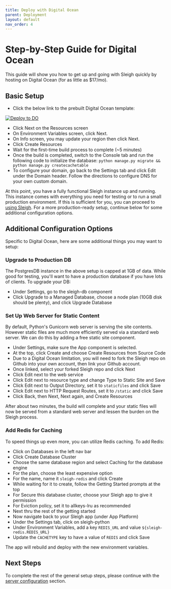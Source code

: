 ```yaml
---
title: Deploy with Digital Ocean
parent: Deployment
layout: default
nav_order: 4
---
```


# Step-by-Step Guide for Digital Ocean
This guide will show you how to get up and going with Sleigh quickly by hosting on Digital Ocean (for as little as $17/mo).

## Basic Setup
- Click the below link to the prebuilt Digital Ocean template:

[![Deploy to DO](https://www.deploytodo.com/do-btn-blue-ghost.svg)](https://cloud.digitalocean.com/apps/new?repo=https://github.com/clreinki/sleigh/tree/main&refcode=fd652045edeb)

- Click Next on the Resources screen
- On Environment Variables screen, click Next.
- On Info screen, you may update your region then click Next.
- Click Create Resources
- Wait for the first-time build process to complete (~5 minutes)
- Once the build is completed, switch to the Console tab and run the following code to initialize the database:
`python manage.py migrate && python manage.py createcachetable`
- To configure your domain, go back to the Settings tab and click Edit under the Domain header.  Follow the directions to configure DNS for your own custom domain.

At this point, you have a fully functional Sleigh instance up and running.  This instance comes with everything you need for testing or to run a small production environment.  If this is sufficient for you, you can proceed to [using Sleigh](/docs/usingsleigh/).  For a more production-ready setup, continue below for some additional configuration options.

## Additional Configuration Options
Specific to Digital Ocean, here are some additional things you may want to setup:

### Upgrade to Production DB
The PostgresDB instance in the above setup is capped at 1GB of data. While good for testing, you'll want to have a production database if you have lots of clients.  To upgrade your DB:
- Under Settings, go to the sleigh-db component
- Click Upgrade to a Managed Database, choose a node plan (10GB disk should be plenty), and click Upgrade Database

### Set Up Web Server for Static Content
By default, Python's Gunicorn web server is serving the site contents.  However static files are much more efficiently served via a standard web server.  We can do this by adding a free static site component.
- Under Settings, make sure the App component is selected.
- At the top, click Create and choose Create Resources from Source Code
- Due to a Digital Ocean limitation, you will need to fork the Sleigh repo on Github into your own account, then link your Github account.
- Once linked, select your forked Sleigh repo and click Next
- Click Edit next to the web service
- Click Edit next to resource type and change Type to Static Site and Save
- Click Edit next to Output Directory, set it to `staticfiles` and click Save
- Click Edit next to HTTP Request Routes, set it to `/static` and click Save
- Click Back, then Next, Next again, and Create Resources

After about two minutes, the build will complete and your static files will now be served from a standard web server and lessen the burden on the Sleigh process.

### Add Redis for Caching
To speed things up even more, you can utilize Redis caching. To add Redis:
- Click on Databases in the left nav bar
- Click Create Database Cluster
- Choose the same database region and select Caching for the database engine
- For the plan, choose the least expensive option
- For the name, name it `sleigh-redis` and click Create
- While waiting for it to create, follow the Getting Started prompts at the top
- For Secure this database cluster, choose your Sleigh app to give it permission
- For Eviction policy, set it to allkeys-lru as recommended
- Next thru the rest of the getting started
- Now navigate back to your Sleigh app (under App Platform)
- Under the Settings tab, click on sleigh-python
- Under Environment Variables, add a key `REDIS_URL` and value `${sleigh-redis.REDIS_URL}`
- Update the `CACHETYPE` key to have a value of `REDIS` and click Save

The app will rebuild and deploy with the new environment variables.

## Next Steps
To complete the rest of the general setup steps, please continue with the [server configuration](/docs/configuration/) section.